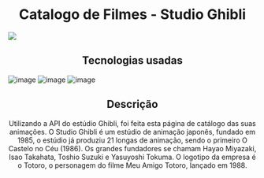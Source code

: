 <h1 align="center">Catalogo de Filmes - Studio Ghibli</h1>

<img src="https://i2.wp.com/studioghibli.com.br/wp-content/uploads/2008/07/Studio-Ghibli-Logo.jpg?fit=1920%2C1040&ssl=1" />

<h2 align="center">Tecnologias usadas</h2>

![image](https://img.shields.io/badge/React-20232A?style=for-the-badge&logo=react&logoColor=61DAFB)
![image](https://img.shields.io/badge/JavaScript-F7DF1E?style=for-the-badge&logo=javascript&logoColor=black)
![image](https://img.shields.io/badge/Sass-CC6699?style=for-the-badge&logo=sass&logoColor=white)

<h2 align="center">Descrição</h2>

<p align="center">Utilizando a API do estúdio Ghibli, foi feita esta página de catálogo das suas animações. O Studio Ghibli é um estúdio de animação japonês, fundado em 1985, o estúdio já produziu 21 longas de animação, sendo o primeiro O Castelo no Céu (1986). Os grandes fundadores se chamam Hayao Miyazaki, Isao Takahata, Toshio Suzuki e Yasuyoshi Tokuma. O logotipo da empresa é o Totoro, o personagem do filme Meu Amigo Totoro, lançado em 1988.</p>

<h2 align="center"></h2>
